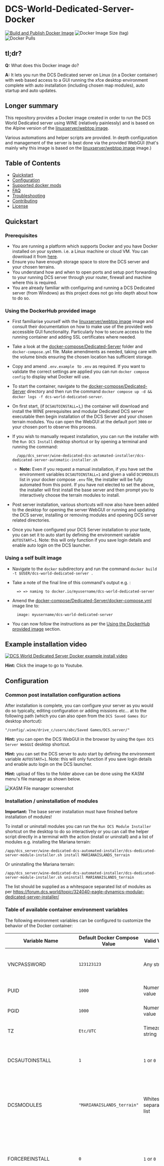 # DCS-World-Dedicated-Server-Docker

[![Build and Publish Docker Image](https://github.com/Aterfax/DCS-World-Dedicated-Server-Docker/actions/workflows/docker-publish.yml/badge.svg)](https://github.com/Aterfax/DCS-World-Dedicated-Server-Docker/actions/workflows/docker-publish.yml)
![Docker Image Size (tag)](https://img.shields.io/docker/image-size/aterfax/dcs-world-dedicated-server/latest)
![Docker Pulls](https://img.shields.io/docker/pulls/aterfax/dcs-world-dedicated-server)

## **tl;dr?**

**Q:** What does this Docker image do? 

**A:** It lets you run the DCS Dedicated server on Linux (in a Docker container) with web based access to a GUI running the xfce desktop environment complete with auto installation (including chosen map modules), auto startup and auto updates.

## Longer summary

This repository provides a Docker image created in order to run the DCS World Dedicated server using WINE (relatively painlessly) and is based on the Alpine version of the [linuxserver/webtop image](https://docs.linuxserver.io/images/docker-webtop). 

Various automations and helper scripts are provided. In depth configuration and management of the server is best done via the provided WebGUI (that's mainly why this image is based on the [linuxserver/webtop image](https://docs.linuxserver.io/images/docker-webtop) image.)

## Table of Contents

- [Quickstart](#Quickstart)
- [Configuration](#Configuration)
- [Supported docker mods](#supported-docker-mods)
- [FAQ](#FAQ)
- [Troubleshooting](#Troubleshooting)
- [Contributing](#Contributing)
- [License](#License)

## Quickstart

### Prerequisites

* You are running a platform which supports Docker and you have Docker installed on your system. i.e. a Linux machine or cloud VM. You can download it from [here](https://www.docker.com/get-started).
* Ensure you have enough storage space to store the DCS server and your chosen terrains.
* You understand how and when to open ports and setup port forwarding to your running DCS server through your router, firewall and machine where this is required.
* You are already familiar with configuring and running a DCS Dedicated server (from Windows) as this project does not go into depth about how to do so.

### Using the DockerHub provided image

* First familiarise yourself with the [linuxserver/webtop image](https://docs.linuxserver.io/images/docker-webtop) image and consult their documentation on how to make use of the provided web accessible GUI functionality. Particularly how to secure access to the running container and adding SSL certificates where needed.
* Take a look at the [docker-compose/Dedicated-Server](docker-compose/Dedicated-Server/) folder and ``docker-compose.yml`` file. Make amendments as needed, taking care with the volume binds ensuring the chosen location has sufficient storage.
* Copy and amend ``.env.example `` to ``.env`` as required. If you want to validate the correct settings are applied you can run ``docker compose config`` to display what Docker will use.
* To start the container, navigate to the [docker-compose/Dedicated-Server](docker-compose/Dedicated-Server/) directory and then run the command ``docker compose up -d && docker logs -f dcs-world-dedicated-server``.
* On first start, (if ``DCSAUTOINSTALL=1``,) the container will download and install the WINE prerequisites and modular Dedicated DCS server executable then begin installation of the DCS Server and your chosen terrain modules. You can open the WebGUI at the default port ``3000`` or your chosen port to observe this process.
* If you wish to manually request installation, you can run the installer with the ``Run DCS Install`` desktop shortcut or by opening a terminal and running the command:
        
        /app/dcs_server/wine-dedicated-dcs-automated-installer/dcs-dedicated-server-automatic-installer.sh 

  * **Note:** Even if you request a manual installation, if you have set the environment variables ``DCSAUTOINSTALL=1`` and given a valid ``DCSMODULES`` list in your docker compose ``.env`` file, the installer will be fully automated from this point. If you have not elected to set the above, the installer will first install the base server and then prompt you to interactively choose the terrain modules to install. 
* Post server installation, various shortcuts will now also have been added to the desktop for opening the server WebGUI or running and updating the DCS server, installing or removing modules and opening DCS server related directories.
* Once you have configured your DCS Server installation to your taste, you can set it to auto start by defining the environment variable ``AUTOSTART=1``. Note: this will only function if you save login details and enable auto login on the DCS launcher.

### Using a self built image

* Navigate to the ``docker`` subdirectory and run the command ``docker build -t $USER/dcs-world-dedicated-server .``
* Take a note of the final line of this command's output e.g. :

        => => naming to docker.io/myusername/dcs-world-dedicated-server

* Amend the [docker-compose/Dedicated-Server/docker-compose.yml](docker-compose/Dedicated-Server/docker-compose.yml) image line to: 
  
        image: myusername/dcs-world-dedicated-server

* You can now follow the instructions as per the [Using the DockerHub provided image](#Using-the-DockerHub-provided-image) section.

## Example installation video

[![ DCS World Dedicated Server Docker example install video ](https://i.ytimg.com/vi/IojMu9EW9KA/maxresdefault.jpg?sqp=-oaymwEmCIAKENAF8quKqQMa8AEB-AH-CYAC0AWKAgwIABABGD8gUyhyMA8=&rs=AOn4CLBKC2lADBy02xXmxzUki12KeHMbOw)](https://youtu.be/xHzJPLUOs5U " DCS World Dedicated Server Docker example install video ")

**Hint:** Click the image to go to Youtube.

## Configuration

### Common post installation configuration actions

After installation is complete, you can configure your server as you would do so typically, editing configuration or adding missions etc... at to the following path (which you can also open from the ``DCS Saved Games Dir`` desktop shortcut):

    "/config/.wine/drive_c/users/abc/Saved Games/DCS.server/"

**Hint:** you can open the DCS WebGUI in the browser by using the ``Open DCS Server WebGUI`` desktop shortcut.

**Hint:** you can set the DCS server to auto start by defining the environment variable ``AUTOSTART=1``. Note: this will only function if you save login details and enable auto login on the DCS launcher.

**Hint:** upload of files to the folder above can be done using the KASM menu's file manager as shown below.

![KASM File manager screenshot](assets/images/kasm-file-manager.png "KASM File manager screenshot")

### Installation / uninstallation of modules

**Important:** The base server installation must have finished before installation of modules!

To install or uninstall modules you can run the ``Run DCS Module Installer`` shortcut on the desktop to do so interactively or you can call the helper script directly in a terminal with the action (install or uninstall) and a list of modules e.g. installing the Mariana terrain:

    /app/dcs_server/wine-dedicated-dcs-automated-installer/dcs-dedicated-server-module-installer.sh install MARIANAISLANDS_terrain

Or uninstalling the Mariana terrain:

    /app/dcs_server/wine-dedicated-dcs-automated-installer/dcs-dedicated-server-module-installer.sh uninstall MARIANAISLANDS_terrain

The list should be supplied as a whitespace separated list of modules as per https://forum.dcs.world/topic/324040-eagle-dynamics-modular-dedicated-server-installer/

### Table of available container environment variables

The following environment variables can be configured to customize the behavior of the Docker container:

| Variable Name      | Default Docker Compose Value | Valid Values           | Description                                                                                                           |
|--------------------|------------------------------|------------------------|-----------------------------------------------------------------------------------------------------------------------|
| VNCPASSWORD        | `123123123`                  | Any string             | Set to the desired VNC password for accessing the containerized environment (e.g. `123123123`).                    |
| PUID               | `1000`                       | Numeric value          | Specifies the user ID for the container (e.g. `1000`).                                                               |
| PGID               | `1000`                       | Numeric value          | Specifies the group ID for the container (e.g. `1000`).                                                              |
| TZ                 | `Etc/UTC`                    | Timezone string        | Sets the timezone for the container (e.g., `Etc/UTC`).                                                                |
| DCSAUTOINSTALL     | `1`                          | `1` or `0`              | Controls automatic installation of the DCS server. Set to `1` for automatic installation, and `0` to disable auto-installation. |
| DCSMODULES         | `"MARIANAISLANDS_terrain"`   | Whitespace-separated list | Specifies DCS modules to be installed. Refer to [Eagle Dynamics Modular Dedicated Server Installer](https://forum.dcs.world/topic/324040-eagle-dynamics-modular-dedicated-server-installer/) for module names. Example: `MARIANAISLANDS_terrain`. |
| FORCEREINSTALL     | `0`                          | `1` or `0`              | Controls whether the installer will forcefully remove existing installations during (re)installation of the DCS server. Set to `1` for forceful reinstall, and `0` to disable forceful reinstall. |
| AUTOSTART          | `0`                          | `1` or `0`              | Controls whether the DCS Server will automatically start. Set to `1` for automatic startup, and `0` to disable automatic startup. |
| TIMEOUT            | `60`                         | Numeric value (whole number) | Specifies the interval in seconds between various "liveness" checks (e.g. `60` seconds).                               |
| ENABLE_DCS_RETRIBUTION          | `0`                          | `1` or `0`              | Controls whether the DCS Retribution will automatically install / update. Set to `1` to enable, and `0` to disable. Note: the docker mod must be added as detailed below in the "Supported docker mods" section for this to function. |

Further valid environment variables for the image this project is built on can be found at the [linuxserver/webtop image](https://docs.linuxserver.io/images/docker-webtop) documentation page.

## Supported docker mods

This image is planned to support extended functionality and modifications using the LinuxServer.io [docker mods](https://github.com/linuxserver/docker-mods) mechanism.

The currently supported DockerMods will be listed below.

### DCS Retribution

[DCS Retribution](https://github.com/dcs-retribution/dcs-retribution) was forked from DCS Liberation, which is a DCS World turn based single-player or co-op dynamic campaign. It is an external program that generates full and complex DCS missions and manage a persistent combat environment. When enabled, a desktop shortcut is added and it can be used inside the container.

To use this docker mod, two variables must be added to your docker compose file:

    - ENABLE_DCS_RETRIBUTION=${ENABLE_DCS_RETRIBUTION:-0}
    - DOCKER_MODS=aterfax/dcs-world-dedicated-server-mod-retribution:latest

And you must set the ``ENABLE_DCS_RETRIBUTION=1`` in your ``.env`` file.

Please note, that using DCS Retribution requires that several higher risk methods are made available to make persistence between missions work. These methods can then be invoked by any script that your missions run. This means 
that an attacker could use a mission file to execute arbitrary code on your server, read or write arbitrary data, erase your server etc... Please take care to only run missions from trusted sources.

An example compose file is also provided: [docker-compose/Dedicated-Server-DockerMod-Retribution](docker-compose/Dedicated-Server-DockerMod-Retribution/).

The Dockerfile for this mod can be found at:  [docker/Dockerfile.DockerMod.dcs-retribution](docker/Dockerfile.DockerMod.dcs-retribution)

## FAQ

### Which user am I within the container?

As with most linuxserver.io images, in this container you will run things as the ``abc`` user. Note that the ``abc`` user's UID and GID will be those you specified within the ``docker-compose.yml`` file.

### How do I change the ports or pass through more ports from the container?

To change the ports passed through or add more, you need to edit the ports section in the ``docker-compose.yml`` file. The ports section defines the mapping between the ports on the host machine and the ports inside the container.

The syntax for the ports section is:

        ports:
        - <host_port>:<container_port>

Once you have edited the ports section, you need to rebuild and restart the containers using the ``docker-compose up -d`` command.

Keep in mind when changing the port or passing through new ports:

- If you are changing the port for the server you also need to update the firewall rules on your host machine / firewalls to allow traffic on the changed / new port as well as amending any port forwarding rules as needed.

- Changing the ports for the Docker container will not change the ports any running DCS Server is using! You need to also change the DCS Server configuration and match the passed through ports if you use ports not already specified in the ``docker-compose.yml``.

### "Failed to fdwalk: Operation not permitted" errors

Setting seccomp to unconfined with security_opt is necessary if you encounter ``Failed to execute child process "bash": Failed to fdwalk: Operation not permitted`` errors.

The example ``docker-compose.yml`` files include a commented out section to to this which you can uncomment. See also: https://docs.linuxserver.io/images/docker-webtop/#application-setup

## Troubleshooting

If you encounter issues, check the [Troubleshooting section](TROUBLESHOOTING.md)  for solutions to common problems.

If this section is lacking steps to resolve your issue please take a look in the Github discussions to see if someone else has already resolved your issue or 
please start a thread.

If you have a problem or feature request and you know this related directly to the code implemented by this repo please file an issue detailing the nature of the problem or feature and any steps for implementation within a pull request.

## Contributing

If you'd like to contribute to this project, follow these steps:

* Fork the repository.
* Create a new branch for your feature: git checkout -b feature-name.
* Make your changes and commit them e.g. : git commit -m "Add feature".
* Push to the branch: git push origin feature-name.
* Create a pull request explaining your changes.

## License

This project is licensed under the [GNU General Public License v3 (GPL-3)](https://www.tldrlegal.com/license/gnu-general-public-license-v3-gpl-3).

In short: You may copy, distribute and modify the software as long as you track changes/dates in source files. Any modifications to or software including (via compiler) GPL-licensed code must also be made available under the GPL along with build & install instructions.
